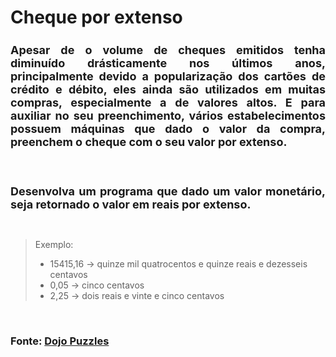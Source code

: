# Cheque por extenso

<h2 style="text-align: justify; font-size: large">
Apesar de o volume de cheques emitidos tenha diminuído drásticamente nos últimos anos, principalmente devido a popularização dos cartões de crédito e débito, eles ainda são utilizados em muitas compras, especialmente a de valores altos. E para auxiliar no seu preenchimento, vários estabelecimentos possuem máquinas que dado o valor da compra, preenchem o cheque com o seu valor por extenso.
</h2>

<br>

<h2 style="text-align: justify; font-size: large"> Desenvolva um programa que dado um valor monetário, seja retornado o valor em reais por extenso. </h2>

<br>

> Exemplo:
> * 15415,16 -> quinze mil quatrocentos e quinze reais e dezesseis centavos
> * 0,05 -> cinco centavos
> * 2,25 -> dois reais e vinte e cinco centavos

<br>

### Fonte: [Dojo Puzzles](https://dojopuzzles.com/problems/cheque-por-extenso/)



